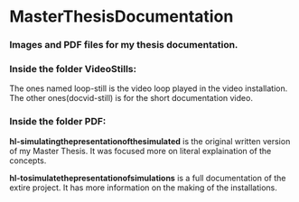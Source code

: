 # MasterThesisDocumentation

### Images and PDF files for my thesis documentation.

### Inside the folder VideoStills:
The ones named loop-still is the video loop played in the video installation.
The other ones(docvid-still) is for the short documentation video.

### Inside the folder PDF:
**hl-simulatingthepresentationofthesimulated** is the original written version of my Master Thesis. 
It was focused more on literal explaination of the concepts. 

**hl-tosimulatethepresentationofsimulations** is a full documentation of the extire project.
It has more information on the making of the installations.
